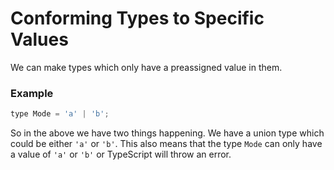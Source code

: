 # Conforming Types to Specific Values

We can make types which only have a preassigned value in them.

### Example

```javascript
type Mode = 'a' | 'b';
```

So in the above we have two things happening. We have a union type which could be either `'a'` or `'b'`. This also means that the type `Mode` can only have a value of `'a'` or `'b'` or TypeScript will throw an error.